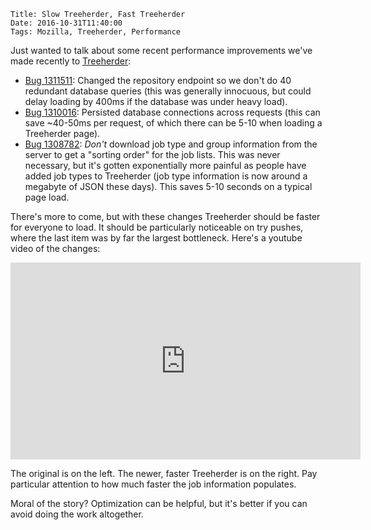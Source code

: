     Title: Slow Treeherder, Fast Treeherder
    Date: 2016-10-31T11:40:00
    Tags: Mozilla, Treeherder, Performance

Just wanted to talk about some recent performance improvements we've made
recently to [Treeherder](https://wiki.mozilla.org/EngineeringProductivity/Projects/Treeherder):

* [Bug 1311511](https://bugzilla.mozilla.org/show_bug.cgi?id=1311511): Changed the repository endpoint so we don't do 40 redundant database
  queries (this was generally innocuous, but could delay loading by
  400ms if the database was under heavy load).
* [Bug 1310016](https://bugzilla.mozilla.org/show_bug.cgi?id=1310016): Persisted database connections across requests (this
  can save ~40-50ms per request, of which there can be 5-10
  when loading a Treeherder page).
* [Bug 1308782](https://bugzilla.mozilla.org/show_bug.cgi?id=1308782): *Don't* download job type and group information
  from the server to get a "sorting order" for the job lists. This was
  never necessary, but it's gotten exponentially more painful as
  people have added job types to Treeherder (job type information is
  now around a megabyte of JSON these days). This saves 5-10 seconds on a
  typical page load.

There's more to come, but with these changes Treeherder should be
faster for everyone to load. It should be particularly noticeable
on try pushes, where the last item was by far the largest bottleneck.
Here's a youtube video of the changes:

<iframe width="560" height="315" src="https://www.youtube.com/embed/xNJGoZhA4Vs" frameborder="0" allowfullscreen></iframe>

The original is on the left. The newer, faster Treeherder is on the right.
Pay particular attention to how much faster the job information populates.

Moral of the story? Optimization can be helpful, but it's better if you can
avoid doing the work altogether.